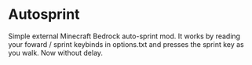 # Autosprint
Simple external Minecraft Bedrock auto-sprint mod.
It works by reading your foward / sprint keybinds in
options.txt and presses the sprint key as you walk. Now without delay.
